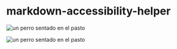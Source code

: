 # markdown-accessibility-helper

![un perro sentado en el pasto](https://user-images.githubusercontent.com/60708693/229738555-9e21075a-25e6-4471-b446-a7a02b9f919e.png)

![un perro sentado en el pasto](https://user-images.githubusercontent.com/60708693/229738555-9e21075a-25e6-4471-b446-a7a02b9f919e.png)
